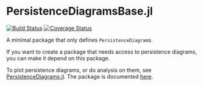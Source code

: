 # PersistenceDiagramsBase.jl

[![Build Status](https://travis-ci.com/mtsch/PersistenceDiagramsBase.jl.svg?branch=master)](https://travis-ci.com/mtsch/PersistenceDiagramsBase.jl)
[![Coverage Status](https://coveralls.io/repos/github/mtsch/PersistenceDiagramsBase.jl/badge.svg?branch=master)](https://coveralls.io/github/mtsch/PersistenceDiagramsBase.jl?branch=master)

A minimal package that only defines `PersistenceDiagram`s.

If you want to create a package that needs access to persistence diagrams, you can make it
depend on this package.

To plot persistence diagrams, or do analysis on them, see
[PersistenceDiagrams.jl](https://github.com/mtsch/PersistenceDiagrams.jl). The package is
documented [here](https://mtsch.github.io/PersistenceDiagrams.jl/dev/).
